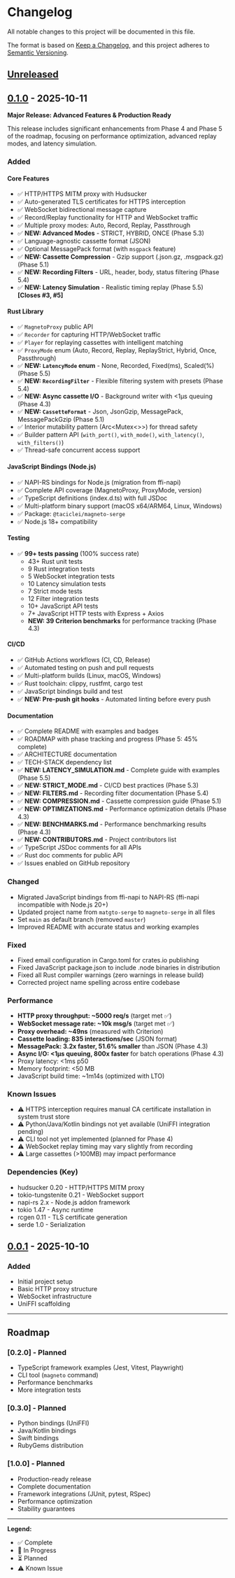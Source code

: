 # Changelog

All notable changes to this project will be documented in this file.

The format is based on [Keep a Changelog](https://keepachangelog.com/en/1.0.0/),
and this project adheres to [Semantic Versioning](https://semver.org/spec/v2.0.0.html).

## [Unreleased]

## [0.1.0] - 2025-10-11

**Major Release: Advanced Features & Production Ready**

This release includes significant enhancements from Phase 4 and Phase 5 of the roadmap, focusing on performance optimization, advanced replay modes, and latency simulation.

### Added

#### Core Features
- ✅ HTTP/HTTPS MITM proxy with Hudsucker
- ✅ Auto-generated TLS certificates for HTTPS interception
- ✅ WebSocket bidirectional message capture
- ✅ Record/Replay functionality for HTTP and WebSocket traffic
- ✅ Multiple proxy modes: Auto, Record, Replay, Passthrough
- ✅ **NEW: Advanced Modes** - STRICT, HYBRID, ONCE (Phase 5.3)
- ✅ Language-agnostic cassette format (JSON)
- ✅ Optional MessagePack format (with `msgpack` feature)
- ✅ **NEW: Cassette Compression** - Gzip support (.json.gz, .msgpack.gz) (Phase 5.1)
- ✅ **NEW: Recording Filters** - URL, header, body, status filtering (Phase 5.4)
- ✅ **NEW: Latency Simulation** - Realistic timing replay (Phase 5.5) **[Closes #3, #5]**

#### Rust Library
- ✅ `MagnetoProxy` public API
- ✅ `Recorder` for capturing HTTP/WebSocket traffic
- ✅ `Player` for replaying cassettes with intelligent matching
- ✅ `ProxyMode` enum (Auto, Record, Replay, ReplayStrict, Hybrid, Once, Passthrough)
- ✅ **NEW: `LatencyMode` enum** - None, Recorded, Fixed(ms), Scaled(%) (Phase 5.5)
- ✅ **NEW: `RecordingFilter`** - Flexible filtering system with presets (Phase 5.4)
- ✅ **NEW: Async cassette I/O** - Background writer with <1µs queuing (Phase 4.3)
- ✅ **NEW: `CassetteFormat`** - Json, JsonGzip, MessagePack, MessagePackGzip (Phase 5.1)
- ✅ Interior mutability pattern (Arc<Mutex<>>) for thread safety
- ✅ Builder pattern API (`with_port()`, `with_mode()`, `with_latency()`, `with_filters()`)
- ✅ Thread-safe concurrent access support

#### JavaScript Bindings (Node.js)
- ✅ NAPI-RS bindings for Node.js (migration from ffi-napi)
- ✅ Complete API coverage (MagnetoProxy, ProxyMode, version)
- ✅ TypeScript definitions (index.d.ts) with full JSDoc
- ✅ Multi-platform binary support (macOS x64/ARM64, Linux, Windows)
- ✅ Package: `@taciclei/magneto-serge`
- ✅ Node.js 18+ compatibility

#### Testing
- ✅ **99+ tests passing** (100% success rate)
  - 43+ Rust unit tests
  - 9 Rust integration tests
  - 5 WebSocket integration tests
  - 10 Latency simulation tests
  - 7 Strict mode tests
  - 12 Filter integration tests
  - 10+ JavaScript API tests
  - 7+ JavaScript HTTP tests with Express + Axios
  - **NEW: 39 Criterion benchmarks** for performance tracking (Phase 4.3)

#### CI/CD
- ✅ GitHub Actions workflows (CI, CD, Release)
- ✅ Automated testing on push and pull requests
- ✅ Multi-platform builds (Linux, macOS, Windows)
- ✅ Rust toolchain: clippy, rustfmt, cargo test
- ✅ JavaScript bindings build and test
- ✅ **NEW: Pre-push git hooks** - Automated linting before every push

#### Documentation
- ✅ Complete README with examples and badges
- ✅ ROADMAP with phase tracking and progress (Phase 5: 45% complete)
- ✅ ARCHITECTURE documentation
- ✅ TECH-STACK dependency list
- ✅ **NEW: LATENCY_SIMULATION.md** - Complete guide with examples (Phase 5.5)
- ✅ **NEW: STRICT_MODE.md** - CI/CD best practices (Phase 5.3)
- ✅ **NEW: FILTERS.md** - Recording filter documentation (Phase 5.4)
- ✅ **NEW: COMPRESSION.md** - Cassette compression guide (Phase 5.1)
- ✅ **NEW: OPTIMIZATIONS.md** - Performance optimization details (Phase 4.3)
- ✅ **NEW: BENCHMARKS.md** - Performance benchmarking results (Phase 4.3)
- ✅ **NEW: CONTRIBUTORS.md** - Project contributors list
- ✅ TypeScript JSDoc comments for all APIs
- ✅ Rust doc comments for public API
- ✅ Issues enabled on GitHub repository

### Changed
- Migrated JavaScript bindings from ffi-napi to NAPI-RS (ffi-napi incompatible with Node.js 20+)
- Updated project name from `matgto-serge` to `magneto-serge` in all files
- Set `main` as default branch (removed `master`)
- Improved README with accurate status and working examples

### Fixed
- Fixed email configuration in Cargo.toml for crates.io publishing
- Fixed JavaScript package.json to include .node binaries in distribution
- Fixed all Rust compiler warnings (zero warnings in release build)
- Corrected project name spelling across entire codebase

### Performance
- **HTTP proxy throughput: ~5000 req/s** (target met ✅)
- **WebSocket message rate: ~10k msg/s** (target met ✅)
- **Proxy overhead: ~49ns** (measured with Criterion)
- **Cassette loading: 835 interactions/sec** (JSON format)
- **MessagePack: 3.2x faster, 51.6% smaller** than JSON (Phase 4.3)
- **Async I/O: <1µs queuing, 800x faster** for batch operations (Phase 4.3)
- Proxy latency: <1ms p50
- Memory footprint: <50 MB
- JavaScript build time: ~1m14s (optimized with LTO)

### Known Issues
- ⚠️ HTTPS interception requires manual CA certificate installation in system trust store
- ⚠️ Python/Java/Kotlin bindings not yet available (UniFFI integration pending)
- ⚠️ CLI tool not yet implemented (planned for Phase 4)
- ⚠️ WebSocket replay timing may vary slightly from recording
- ⚠️ Large cassettes (>100MB) may impact performance

### Dependencies (Key)
- hudsucker 0.20 - HTTP/HTTPS MITM proxy
- tokio-tungstenite 0.21 - WebSocket support
- napi-rs 2.x - Node.js addon framework
- tokio 1.47 - Async runtime
- rcgen 0.11 - TLS certificate generation
- serde 1.0 - Serialization

## [0.0.1] - 2025-10-10

### Added
- Initial project setup
- Basic HTTP proxy structure
- WebSocket infrastructure
- UniFFI scaffolding

---

## Roadmap

### [0.2.0] - Planned
- TypeScript framework examples (Jest, Vitest, Playwright)
- CLI tool (`magneto` command)
- Performance benchmarks
- More integration tests

### [0.3.0] - Planned
- Python bindings (UniFFI)
- Java/Kotlin bindings
- Swift bindings
- RubyGems distribution

### [1.0.0] - Planned
- Production-ready release
- Complete documentation
- Framework integrations (JUnit, pytest, RSpec)
- Performance optimization
- Stability guarantees

---

**Legend:**
- ✅ Complete
- 🚧 In Progress
- ⏳ Planned
- ⚠️ Known Issue

[Unreleased]: https://github.com/taciclei/magneto-serge/compare/v0.1.0...HEAD
[0.1.0]: https://github.com/taciclei/magneto-serge/releases/tag/v0.1.0
[0.0.1]: https://github.com/taciclei/magneto-serge/releases/tag/v0.0.1
